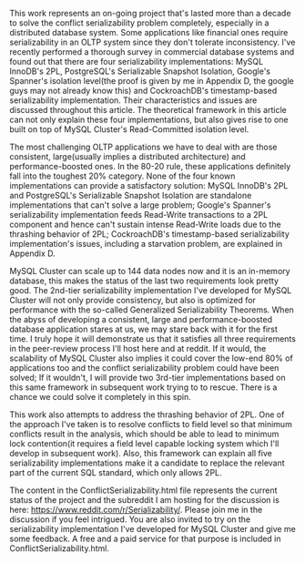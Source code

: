 This work represents an on-going project that's lasted more than a decade to solve the conflict serializability problem completely, especially in 
a distributed database system. Some applications like financial ones require serializability in an OLTP system since they don't tolerate inconsistency. 
I've recently performed a thorough survey in commercial database systems and found out that there are four serializability implementations: 
MySQL InnoDB's 2PL, PostgreSQL's Serializable Snapshot Isolation, Google's Spanner's isolation level(the proof is given by me in Appendix D, 
the google guys may not already know this) and CockroachDB's timestamp-based serializability implementation. Their characteristics and issues 
are discussed throughout this article. The theoretical framework in this article can not only explain these four implementations, but also gives rise
to one built on top of MySQL Cluster's Read-Committed isolation level.

The most challenging OLTP applications we have to deal with are those consistent, large(usually implies a distributed architecture) and 
performance-boosted ones. In the 80-20 rule, these applications definitely fall into the toughest 20% category. None of the four known 
implementations can provide a satisfactory solution: MySQL InnoDB's 2PL and PostgreSQL's Serializable Snapshot Isolation are standalone
implementations that can't solve a large problem; Google's Spanner's serializability implementation feeds Read-Write transactions to a 2PL 
component and hence can't sustain intense Read-Write loads due to the thrashing behavior of 2PL; CockroachDB's timestamp-based 
serializability implementation's issues, including a starvation problem, are explained in Appendix D.

MySQL Cluster can scale up to 144 data nodes now and it is an in-memory database, this makes the status of the last two requirements 
look pretty good. The 2nd-tier serializability implementation I've developed for MySQL Cluster will not only provide consistency, but also 
is optimized for performance with the so-called Generalized Serializability Theorems. When the abyss of developing a
consistent, large and performance-boosted database application stares at us, we may stare back with it for the first time. I truly hope it will 
demonstrate us that it satisfies all three requirements in the peer-review process I'll host here and at reddit. If it would, the scalability of MySQL 
Cluster also implies it could cover the low-end 80% of applications too and the conflict serializability problem could have been solved; If 
it wouldn't, I will provide two 3rd-tier implementations based on this same framework in subsequent work trying to to rescue. There is a 
chance we could solve it completely in this spin.

This work also attempts to address the thrashing behavior of 2PL. One of the approach I've taken is to resolve conflicts to field level so that 
minimum conflicts result in the analysis, which should be able to lead to minimum lock contention(it requires a field level capable locking 
system which I'll develop in subsequent work). Also, this framework can explain all five serializability implementations make it a candidate 
to replace the relevant part of the current SQL standard, which only allows 2PL. 

The content in the ConflictSerializability.html file represents the current status of the project and the subreddit I am hosting for the discussion 
is here: https://www.reddit.com/r/Serializability/.
Please join me in the discussion if you feel intrigued. You are also invited to try on the serializability implementation I've developed for
MySQL Cluster and give me some feedback. A free and a paid service for that purpose is included in ConflictSerializability.html.

